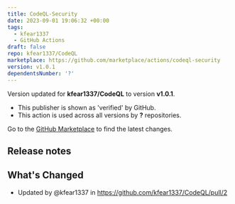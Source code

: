 ```yaml
---
title: CodeQL-Security
date: 2023-09-01 19:06:32 +00:00
tags:
  - kfear1337
  - GitHub Actions
draft: false
repo: kfear1337/CodeQL
marketplace: https://github.com/marketplace/actions/codeql-security
version: v1.0.1
dependentsNumber: '?'
---
```



Version updated for **kfear1337/CodeQL** to version **v1.0.1**.
- This publisher is shown as 'verified' by GitHub.
- This action is used across all versions by **?** repositories.

Go to the [GitHub Marketplace](https://github.com/marketplace/actions/codeql-security) to find the latest changes.

## Release notes

## What's Changed
* Updated by @kfear1337 in https://github.com/kfear1337/CodeQL/pull/2


